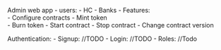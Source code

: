 Admin web app
	- users:
		- HC
		- Banks
	- Features:		
		- Configure contracts
		- Mint token	
		- Burn token
		- Start contract
		- Stop contract
		- Change contract version

Authentication: 
	- Signup:
		//TODO
	- Login:
		//TODO
	- Roles:
		//Todo
